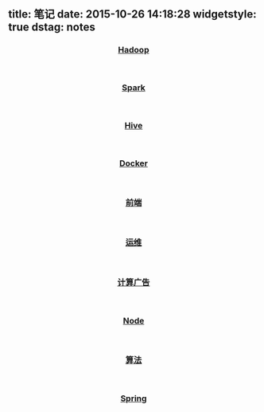 title: 笔记
date: 2015-10-26 14:18:28
widgetstyle: true
dstag: notes
---

<section class="archives-wrap"><div class="archives"><article class="archive-article archive-type-post"><div class="archive-article-inner"><header class="archive-article-header"><h1 itemprop="name"><a class="archive-article-title" href="http://doc.stackbox.org/hadoop/build/html/">Hadoop</a></h1></header></div></article><article class="archive-article archive-type-post"><div class="archive-article-inner"><header class="archive-article-header"><h1 itemprop="name"><a class="archive-article-title" href="http://doc.stackbox.org/spark/build/html/">Spark</a></h1></header></div></article><article class="archive-article archive-type-post"><div class="archive-article-inner"><header class="archive-article-header"><h1 itemprop="name"><a class="archive-article-title" href="http://doc.stackbox.org/hive/build/html/">Hive</a></h1></header></div></article></div><div class="archives"><article class="archive-article archive-type-post"><div class="archive-article-inner"><header class="archive-article-header"><h1 itemprop="name"><a class="archive-article-title" href="http://doc.stackbox.org/docker/build/html/">Docker</a></h1></header></div></article><article class="archive-article archive-type-post"><div class="archive-article-inner"><header class="archive-article-header"><h1 itemprop="name"><a class="archive-article-title" href="http://doc.stackbox.org/frontend/build/html/">前端</a></h1></header></div></article><article class="archive-article archive-type-post"><div class="archive-article-inner"><header class="archive-article-header"><h1 itemprop="name"><a class="archive-article-title" href="http://doc.stackbox.org/operation/build/html/">运维</a></h1></header></div></article></div><div class="archives"><article class="archive-article archive-type-post"><div class="archive-article-inner"><header class="archive-article-header"><h1 itemprop="name"><a class="archive-article-title" href="http://doc.stackbox.org/computational-advertising/build/html/">计算广告</a></h1></header></div></article><article class="archive-article archive-type-post"><div class="archive-article-inner"><header class="archive-article-header"><h1 itemprop="name"><a class="archive-article-title" href="http://doc.stackbox.org/node/build/html/">Node</a></h1></header></div></article><article class="archive-article archive-type-post"><div class="archive-article-inner"><header class="archive-article-header"><h1 itemprop="name"><a class="archive-article-title" href="http://doc.stackbox.org/algorithm/build/html/">算法</a></h1></header></div></article></div><div class="archives"><article class="archive-article archive-type-post"><div class="archive-article-inner"><header class="archive-article-header"><h1 itemprop="name"><a class="archive-article-title" href="http://doc.stackbox.org/spring/build/html/">Spring</a></h1></header></div></article></div></section>   
